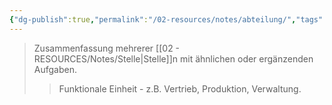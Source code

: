 ```yaml
---
{"dg-publish":true,"permalink":"/02-resources/notes/abteilung/","tags":["organisation/struktur","BWL"],"noteIcon":"","updated":"2025-09-05T10:12:27.998+02:00"}
---
```


>Zusammenfassung mehrerer [[02 - RESOURCES/Notes/Stelle\|Stelle]]n mit ähnlichen oder ergänzenden Aufgaben.
>>Funktionale Einheit - z.B. Vertrieb, Produktion, Verwaltung.